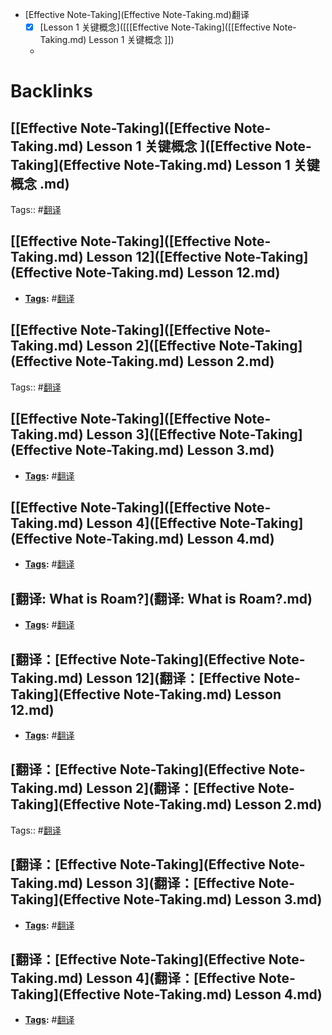 - [Effective Note-Taking](Effective Note-Taking.md)翻译
    - [x] [Lesson 1 关键概念]([[[Effective Note-Taking]([[Effective Note-Taking.md) Lesson 1 关键概念 ]])
    - 

# Backlinks
## [[Effective Note-Taking]([Effective Note-Taking.md) Lesson 1 关键概念 ]([Effective Note-Taking](Effective Note-Taking.md) Lesson 1 关键概念 .md)
Tags:: #[翻译](翻译.md)

## [[Effective Note-Taking]([Effective Note-Taking.md) Lesson 12]([Effective Note-Taking](Effective Note-Taking.md) Lesson 12.md)
- **[Tags](Tags.md):** #[翻译](翻译.md)

## [[Effective Note-Taking]([Effective Note-Taking.md) Lesson 2]([Effective Note-Taking](Effective Note-Taking.md) Lesson 2.md)
Tags:: #[翻译](翻译.md)

## [[Effective Note-Taking]([Effective Note-Taking.md) Lesson 3]([Effective Note-Taking](Effective Note-Taking.md) Lesson 3.md)
- **[Tags](Tags.md):** #[翻译](翻译.md)

## [[Effective Note-Taking]([Effective Note-Taking.md) Lesson 4]([Effective Note-Taking](Effective Note-Taking.md) Lesson 4.md)
- **[Tags](Tags.md):** #[翻译](翻译.md)

## [翻译: What is Roam?](翻译: What is Roam?.md)
- **[Tags](Tags.md):** #[翻译](翻译.md)

## [翻译：[Effective Note-Taking](Effective Note-Taking.md) Lesson 12](翻译：[Effective Note-Taking](Effective Note-Taking.md) Lesson 12.md)
- **[Tags](Tags.md):** #[翻译](翻译.md)

## [翻译：[Effective Note-Taking](Effective Note-Taking.md) Lesson 2](翻译：[Effective Note-Taking](Effective Note-Taking.md) Lesson 2.md)
Tags:: #[翻译](翻译.md)

## [翻译：[Effective Note-Taking](Effective Note-Taking.md) Lesson 3](翻译：[Effective Note-Taking](Effective Note-Taking.md) Lesson 3.md)
- **[Tags](Tags.md):** #[翻译](翻译.md)

## [翻译：[Effective Note-Taking](Effective Note-Taking.md) Lesson 4](翻译：[Effective Note-Taking](Effective Note-Taking.md) Lesson 4.md)
- **[Tags](Tags.md):** #[翻译](翻译.md)

